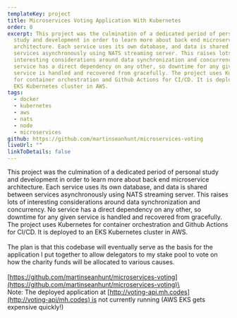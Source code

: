 ```yaml
---
templateKey: project
title: Microservices Voting Application With Kubernetes
order: 0
excerpt: This project was the culmination of a dedicated period of personal
  study and development in order to learn more about back end microservice
  architecture. Each service uses its own database, and data is shared between
  services asynchronously using NATS streaming server. This raises lots of
  interesting considerations around data synchronization and concurrency. No
  service has a direct dependency on any other, so downtime for any given
  service is handled and recovered from gracefully. The project uses Kubernetes
  for container orchestration and Github Actions for CI/CD. It is deployed to an
  EKS Kubernetes cluster in AWS.
tags:
  - docker
  - kubernetes
  - aws
  - nats
  - node
  - microservices
github: https://github.com/martinseanhunt/microservices-voting
liveUrl: ""
linkToDetails: false
---
```

This project was the culmination of a dedicated period of personal study and development in order to learn more about back end microservice architecture. Each service uses its own database, and data is shared between services asynchronously using NATS streaming server. This raises lots of interesting considerations around data synchronization and concurrency. No service has a direct dependency on any other, so downtime for any given service is handled and recovered from gracefully. The project uses Kubernetes for container orchestration and Github Actions for CI/CD. It is deployed to an EKS Kubernetes cluster in AWS.\
\
The plan is that this codebase will eventually serve as the basis for the application I put together to allow delegators to my stake pool to vote on how the charity funds will be allocated to various causes. \
\
[https://github.com/​martinseanhunt/microservices-​voting](https://github.com/martinseanhunt/microservices-voting)\
\
Note: The deployed application at [http://voting-api.mh.codes](http://voting-api/mh.codes) ​is not currently running (AWS EKS gets expensive quickly!)